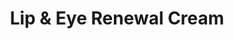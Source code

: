 ---  
title: Lip & Eye Renewal Cream
description:
image: /images/banner.jpg
shop_link: 'https://www.beauty-bar.se/partner/pipers-hudvard/?add-to-cart=1386'
info_link: 'https://www.beauty-bar.se/produkt/lip-eye-renewal-cream/'
pris: '495:-'
category:
---